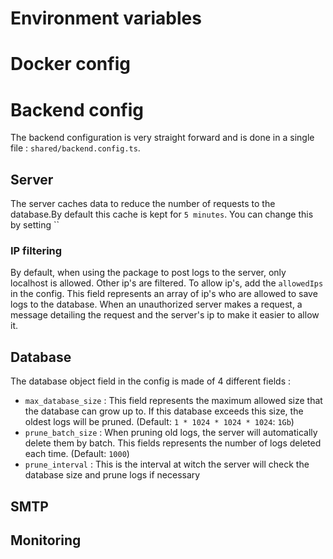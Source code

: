# Environment variables

# Docker config

# Backend config

The backend configuration is very straight forward and is done in a single file : `shared/backend.config.ts`.

## Server

The server caches data to reduce the number of requests to the database.By default this cache is kept for `5 minutes`. You can change this by setting ``


### IP filtering

By default, when using the package to post logs to the server, only localhost is allowed. Other ip's are filtered. To allow ip's, add the `allowedIps` in the config. This field represents an array of ip's who are allowed to save logs to the database. When an unauthorized server makes a request, a message detailing the request and the server's ip to make it easier to allow it.

## Database

The database object field in the config is made of 4 different fields :
 - `max_database_size` : This field represents the maximum allowed size that the database can grow up to. If this database exceeds this size, the oldest logs will be pruned. (Default: `1 * 1024 * 1024 * 1024`: `1Gb`)
 - `prune_batch_size` : When pruning old logs, the server will automatically delete them by batch. This fields represents the number of logs deleted each time. (Default: `1000`)
 - `prune_interval` : This is the interval at witch the server will check the database size and prune logs if necessary

## SMTP


## Monitoring
